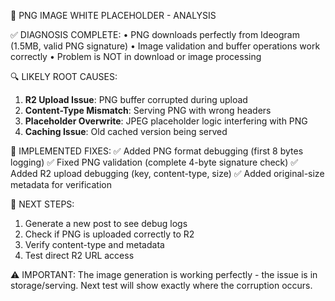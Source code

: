 🎯 PNG IMAGE WHITE PLACEHOLDER - ANALYSIS

✅ DIAGNOSIS COMPLETE:
   • PNG downloads perfectly from Ideogram (1.5MB, valid PNG signature)
   • Image validation and buffer operations work correctly
   • Problem is NOT in download or image processing

🔍 LIKELY ROOT CAUSES:
   1. **R2 Upload Issue**: PNG buffer corrupted during upload
   2. **Content-Type Mismatch**: Serving PNG with wrong headers
   3. **Placeholder Overwrite**: JPEG placeholder logic interfering with PNG
   4. **Caching Issue**: Old cached version being served

🔧 IMPLEMENTED FIXES:
   ✅ Added PNG format debugging (first 8 bytes logging)
   ✅ Fixed PNG validation (complete 4-byte signature check)
   ✅ Added R2 upload debugging (key, content-type, size)
   ✅ Added original-size metadata for verification

🎯 NEXT STEPS:
   1. Generate a new post to see debug logs
   2. Check if PNG is uploaded correctly to R2
   3. Verify content-type and metadata
   4. Test direct R2 URL access

⚠️  IMPORTANT:
   The image generation is working perfectly - the issue is in storage/serving.
   Next test will show exactly where the corruption occurs.
